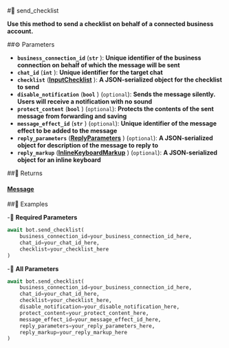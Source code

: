 #🔧 send_checklist

**Use this method to send a checklist on behalf of a connected business account.**

##⚙️ Parameters

- **`business_connection_id`** (**`str`** ): **Unique identifier of the business connection on behalf of which the message will be sent**
- **`chat_id`** (**`int`** ): **Unique identifier for the target chat**
- **`checklist`** (**[InputChecklist](../types/InputChecklist.md)** ): **A JSON-serialized object for the checklist to send**
- **`disable_notification`** (**`bool`** ) (`optional`): **Sends the message silently. Users will receive a notification with no sound**
- **`protect_content`** (**`bool`** ) (`optional`): **Protects the contents of the sent message from forwarding and saving**
- **`message_effect_id`** (**`str`** ) (`optional`): **Unique identifier of the message effect to be added to the message**
- **`reply_parameters`** (**[ReplyParameters](../types/ReplyParameters.md)** ) (`optional`): **A JSON-serialized object for description of the message to reply to**
- **`reply_markup`** (**[InlineKeyboardMarkup](../types/InlineKeyboardMarkup.md)** ) (`optional`): **A JSON-serialized object for an inline keyboard**

##📲 Returns

#### [Message](../types/Message.md)

##📀 Examples

-🪫 **Required Parameters**

```python
await bot.send_checklist(
    business_connection_id=your_business_connection_id_here,
    chat_id=your_chat_id_here,
    checklist=your_checklist_here
)
```

-🔋 **All Parameters**

```python
await bot.send_checklist(
    business_connection_id=your_business_connection_id_here,
    chat_id=your_chat_id_here,
    checklist=your_checklist_here,
    disable_notification=your_disable_notification_here,
    protect_content=your_protect_content_here,
    message_effect_id=your_message_effect_id_here,
    reply_parameters=your_reply_parameters_here,
    reply_markup=your_reply_markup_here
)
```
